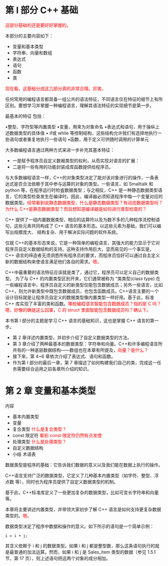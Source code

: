 
# 第 Ⅰ 部分 C++ 基础

<span style="color:red;">这部分基础的还是要好好掌握的。</span>


本部分的主要内容如下：

- 变量和基本类型
- 字符串、向量和数组
- 表达式
- 语句
- 函数
- 类

<span style="color:red;">现在看，这基础分成这几部分真的非常合理。厉害。</span>

任何常用的编程语言都具备一组公共的语法特征，不同语言仅在特征的细节上有所区别。要想学习并掌握一种编程语言，理解其语法特征的实现细节是第一步。

最基本的特征 包括：

•整型、字符型等内置类型
•变量，用來为对象命名
•表达式和语句，用于操纵上述数据类型的具体值
• if或 while 等控制结构，这些结构允许我们有选择地执行一些语句或者重复地执行一些语句
•函数，用于定义可供随时调用的计算单元


大多数编程语言通过两种方式来进一步补充其基本特征：

- 一是赋予程序员自定义数裾类型的权利，从而实现对语言的扩展：
- 二是将一些有用的功能封装成库函数提供给程序员。

与大多数编程语言一样，C++的对象类型决定了能对该对象进行的操作，一条表达式是否合法依赖于其中参与运算的对象的类型。一些语言，如 Smalltalk 和 python 等，在程序运行时检査数据类型；与之相反，C++ 是一种静态数据类型语言，它的类型检查发生在编译时。因此，编译器必须知道程序中每一个变量对应的数据类型。<span style="color:red;">经常看到说静态数据类型，什么是静态数据类型？有动态数据类型吗？为什么 C++是静态数据类型？而且想知道编译器是如何进行类型检查的？</span>

C++ 提供了一组内置数据类型、相应的运算符以及为数不多的几种程序流控制语句，这些元素共同构成了 C++ 语言的基本形态。以这些元素为基础，我们可以编写出规模庞大、 结构复杂、用于解决实际问题的软件系统。

仅就 C++的基本形态來说，它是一种简单的编程语言，其强大的能力显示于它对程序员自定义数据结构的支持。这种支持作用巨大，显而易见的一个事实是，C++ 语言的缔造者无须洞悉所有程序员的要求，而程序员恰好可以通过自主定义新的数据结构来使语言满足他们各自的需求。<span style="color:red;">嗯。</span>

C++中最重要的语法特征应该就是类了，通过它，程序员可以定义自己的数据类型。 为了与 C++ 的内置类型区别开来，它们通常被称为 “类类型(class type) 在一些编程语言中，程序员自定义的新类型仅能包含数据成员；另外一些语言，比如 C++，则允许新类型中既包含数据成员，也包含函数成员。C++语言主要的一个设计目标就是让程序员自定义的数据类型像内置类型一样好用。基于此，标准 C++ 库实现了丰富的类和函数。<span style="color:red;">哪些编程语言智能包含数据成员？指的是 C 吗？嗯，好像的确是这么回事，C 的 struct 里面智能包含数据成员吗？确认下。</span>

本书第 I 部分的主题是学习 C++ 语言的基础知识，这也是掌握 C++ 语言的第一步。

- 第 2 章详述内置类型，并初步介绍了自定义数据类型的方法。
- 第 3 章介绍了两种最基本的数据类型：字符串和向量。C++和许多编程语言所共有的一种底层数据结构——数组也在本章有所提及，<span style="color:red;">向量？是什么？</span>
- 接下來，第 4~6 章依次介绍了表达式、语句和函数。
- 作为第 I 部分的最后一章，第 7 章描述了如何构建我们自己的类，完成这一任务需要综合运用之前各章所介绍的知识。

# 第 2 章 变量和基本类型

内容

- 基本内置类型
- 变量
- 复合类型 <span style="color:red;">什么是复合类型？</span>
- const 限定符 <span style="color:red;">看到 const 限定符仍然有点发憷</span>
- 处理类型 <span style="color:red;">什么是处理类型？</span>
- 自定义数据结构
- 小结 术语表


数据类型是程序的基础：它告诉我们数据的意义以及我们能在数据上执行的操作。

C++语言支持广泛的数据类型，它定义了几种基本内置类型（如字符、整型、浮点数 等），同时也为程序员提供了自定义数据类型的机制。

基于此，C++标准库定义了一些更加复杂的数据类型，比如可变长字符串和向量等。

本章将主要讲述内置类型，并带领大家初步了解 C++ 语言是如何支持更复杂数据类型的。<span style="color:red;">嗯。</span>

数据类型决定了程序中数据和操作的意义。如下所示的语句是一个简单示例：

```
i = i + j;
```


其含义依赖于 i 和 j 的数据类型。如果 i 和 j 都是整型数，那么这条语句执行的就是最普通的加法运算。然而，如果 i 和 j 是 Sales_item 类型的数据（参见 1.5.1节，第 17 页），则上述语句把这两个对象的成分相加。
